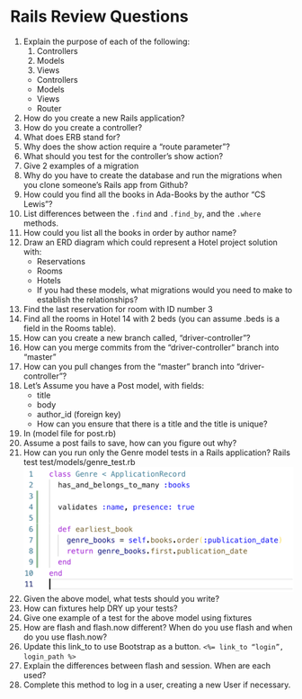 # Rails Review Questions

1. Explain the purpose of each of the following:
   1. Controllers
   1. Models
   1. Views
   - Controllers
   - Models
   - Views
   - Router
1. How do you create a new Rails application?
1. How do you create a controller?
1. What does ERB stand for?
1. Why does the show action require a “route parameter”?
1. What should you test for the controller’s show action?
1. Give 2 examples of a migration
1. Why do you have to create the database and run the migrations when you clone someone’s Rails app from Github?
1. How could you find all the books in Ada-Books by the author “CS Lewis”?
1. List differences between the `.find` and `.find_by`, and the `.where` methods.
1. How could you list all the books in order by author name?
1. Draw an ERD diagram which could represent a Hotel project solution with:  
   - Reservations
   - Rooms
   - Hotels
   - If you had these models, what migrations would you need to make to establish the relationships?
1. Find the last reservation for room with ID number 3
1. Find all the rooms in Hotel 14 with 2 beds (you can assume .beds is a field in the Rooms table).
1. How can you create a new branch called, “driver-controller”?
1. How can you merge commits from the “driver-controller” branch into “master”
1. How can you pull changes from the “master” branch into “driver-controller”?
1. Let’s Assume you have a Post model, with fields:
   - title
   - body
   - author_id (foreign key)
   - How can you ensure that there is a title and the title is unique?
1. In (model file for post.rb)
1. Assume a post fails to save, how can you figure out why?
1. How can you run only the Genre model tests in a Rails application?
Rails test test/models/genre_test.rb
   ![genre model](images/genre.png)
1. Given the above model, what tests should you write?
1. How can fixtures help DRY up your tests?
1. Give one example of a test for the above model using fixtures
1. How are flash and flash.now different?  When do you use flash and when do you use flash.now?
1. Update this link_to to use Bootstrap as a button.
   `<%= link_to “login”, login_path %>`
1. Explain the differences between flash and session.  When are each used?
1. Complete this method to log in a user, creating a new User if necessary.
